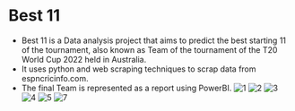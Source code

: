 # Best 11
- Best 11 is a Data analysis project that aims to predict the best starting 11 of the tournament, also known as Team of the tournament of the T20 World Cup 2022 held in Australia.
- It uses python and web scraping techniques to scrap data from espncricinfo.com.
- The final Team is represented as a report using PowerBI.
![1](https://user-images.githubusercontent.com/72561319/209066734-afa56c68-f2b1-48e1-8a62-b1bdfaefbc5b.png)
![2](https://user-images.githubusercontent.com/72561319/209066751-8e643fe5-1c4c-4696-acf4-e76c2fc56cf6.png)
![3](https://user-images.githubusercontent.com/72561319/209066759-17a31b50-cd85-418c-97cc-77584faee1da.png)
![4](https://user-images.githubusercontent.com/72561319/209066765-5086f13a-2247-40f9-b8a0-66e05c70848c.png)
![5](https://user-images.githubusercontent.com/72561319/209066774-fe9aa69b-6577-4021-8cf4-c6c49d122bca.png)
![7](https://user-images.githubusercontent.com/72561319/209066781-446b7925-f618-4c40-8d8e-4b309b62b1f4.png)
